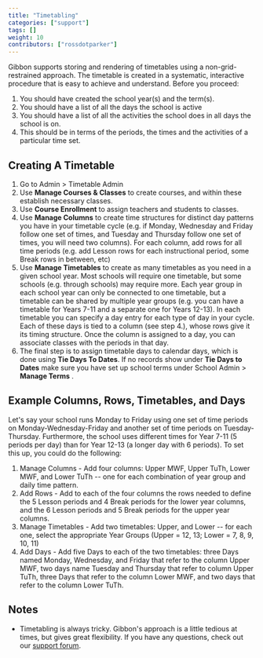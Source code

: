 ```yaml
---
title: "Timetabling"
categories: ["support"]
tags: []
weight: 10
contributors: ["rossdotparker"]
---
```


Gibbon supports storing and rendering of timetables using a non-grid-restrained approach. The timetable is created in a systematic, interactive procedure that is easy to achieve and understand. Before you proceed:

1.  You should have created the school year(s) and the term(s).
2.  You should have a list of all the days the school is active
3.  You should have a list of all the activities the school does in all days the school is on.
4.  This should be in terms of the periods, the times and the activities of a particular time set.

## Creating A Timetable

1.  Go to Admin > Timetable Admin
2.  Use **Manage Courses & Classes** to create courses, and within these establish necessary classes.
3.  Use **Course Enrollment** to assign teachers and students to classes.
4.  Use **Manage Columns** to create time structures for distinct day patterns you have in your timetable cycle (e.g. if Monday, Wednesday and Friday follow one set of times, and Tuesday and Thursday follow one set of times, you will need two columns). For each column, add rows for all time periods (e.g. add Lesson rows for each instructional period, some Break rows in between, etc)
5.  Use **Manage Timetables** to create as many timetables as you need in a given school year. Most schools will require one timetable, but some schools (e.g. through schools) may require more. Each year group in each school year can only be connected to one timetable, but a timetable can be shared by multiple year groups (e.g. you can have a timetable for Years 7-11 and a separate one for Years 12-13). In each timetable you can specify a day entry for each type of day in your cycle. Each of these days is tied to a column (see step 4.), whose rows give it its timing structure. Once the column is assigned to a day, you can associate classes with the periods in that day.
6.  The final step is to assign timetable days to calendar days, which is done using **Tie Days To Dates**. If no records show under **Tie Days to Dates** make sure you have set up school terms under School Admin > **Manage Terms** .

## Example Columns, Rows, Timetables, and Days

Let's say your school runs Monday to Friday using one set of time periods on Monday-Wednesday-Friday and another set of time periods on Tuesday-Thursday. Furthermore, the school uses different times for Year 7-11 (5 periods per day) than for Year 12-13 (a longer day with 6 periods). To set this up, you could do the following:

1.  Manage Columns - Add four columns: Upper MWF, Upper TuTh, Lower MWF, and Lower TuTh -- one for each combination of year group and daily time pattern.
2.  Add Rows - Add to each of the four columns the rows needed to define the 5 Lesson periods and 4 Break periods for the lower year columns, and the 6 Lesson periods and 5 Break periods for the upper year columns.
3.  Manage Timetables - Add two timetables: Upper, and Lower -- for each one, select the appropriate Year Groups (Upper = 12, 13; Lower = 7, 8, 9, 10, 11)
4.  Add Days - Add five Days to each of the two timetables: three Days named Monday, Wednesday, and Friday that refer to the column Upper MWF, two days name Tuesday and Thursday that refer to column Upper TuTh, three Days that refer to the column Lower MWF, and two days that refer to the column Lower TuTh.

## Notes

*   Timetabling is always tricky. Gibbon's approach is a little tedious at times, but gives great flexibility. If you have any questions, check out our [support forum](https://ask.gibbonedu.org).
